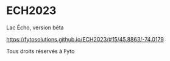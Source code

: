 # ECH2023

Lac Écho, version bêta

https://fytosolutions.github.io/ECH2023/#15/45.8863/-74.0179

Tous droits réservés à Fyto
